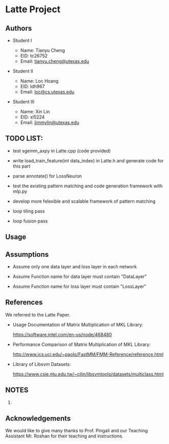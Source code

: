 Latte Project
=============

Authors
-------

- Student I
    + Name: Tianyu Cheng
    + EID: tc26752
    + Email: tianyu.cheng@utexas.edu

- Student II
    + Name: Loc Hoang
    + EID: ldh967
    + Email: loc@cs.utexas.edu


- Student III
    + Name: Xin Lin
    + EID: xl5224
    + Email: jimmylin@utexas.edu

TODO LIST:
----------


- test sgemm\_axpy in Latte.cpp (code provided)

- write load\_train\_feature(int data\_index) in Latte.h and generate code
  for this part 

- parse annotate() for LossNeuron

- test the existing pattern matching and code generation framework with mlp.py

- develop more felexible and scalable framework of pattern matching

- loop tiling pass 

- loop fusion pass


Usage
-----

Assumptions
-----

- Assume only one data layer and loss layer in each network

- Assume Function name for data layer must contain "DataLayer"

- Assume Function name for loss layer must contain "LossLayer"

References
--------
We referred to the Latte Paper.


- Usage Documentation of Matrix Multiplication of MKL Library:

   https://software.intel.com/en-us/node/468480

- Performance Comparison of Matrix Multiplication of MKL Library:

   http://www.ics.uci.edu/~paolo/FastMM/FMM-Reference/reference.html
   
- Library of Libsvm Datasets:

   https://www.csie.ntu.edu.tw/~cjlin/libsvmtools/datasets/multiclass.html


NOTES
---------
1. 
    


Acknowledgements
-------
We would like to give many thanks to Prof. Pingali and our Teaching Assistant 
Mr. Roshan for their teaching and instructions. 
